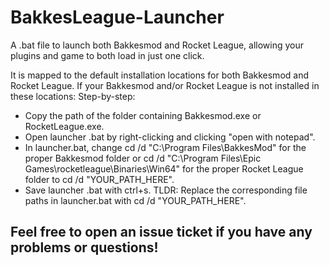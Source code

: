 # BakkesLeague-Launcher
A .bat file to launch both Bakkesmod and Rocket League, allowing your plugins and game to both load in just one click.

It is mapped to the default installation locations for both Bakkesmod and Rocket League.
If your Bakkesmod and/or Rocket League is not installed in these locations:
Step-by-step:
* Copy the path of the folder containing Bakkesmod.exe or RocketLeague.exe.
* Open launcher .bat by right-clicking and clicking "open with notepad".
* In launcher.bat, change cd /d "C:\Program Files\BakkesMod" for the proper Bakkesmod folder or cd /d "C:\Program Files\Epic Games\rocketleague\Binaries\Win64" for the proper Rocket League folder to cd /d "YOUR_PATH_HERE".
* Save launcher .bat with ctrl+s.
TLDR: Replace the corresponding file paths in launcher.bat with cd /d "YOUR_PATH_HERE".

## Feel free to open an issue ticket if you have any problems or questions!